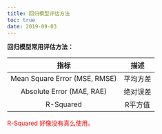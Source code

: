 ```yaml
---
title: 回归模型评估方法
toc: true
date: 2019-09-03
---
```


**回归模型常用评估方法：**

|             指标              |   描述   |
|:-----------------------------:|:--------:|
| Mean Square Error (MSE, RMSE) | 平均方差 |
|   Absolute Error (MAE, RAE)   | 绝对误差 |
|           R-Squared           | R平方值  |

<span style="color:red;">R-Squared 好像没有真么使用。</span>
